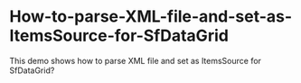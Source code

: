 # How-to-parse-XML-file-and-set-as-ItemsSource-for-SfDataGrid
This demo shows how to parse XML file and set as ItemsSource for SfDataGrid?
